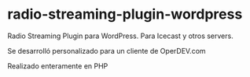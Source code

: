 # radio-streaming-plugin-wordpress
Radio Streaming Plugin para WordPress. Para Icecast y otros servers.

Se desarrolló personalizado para un cliente de OperDEV.com 

Realizado enteramente en PHP

